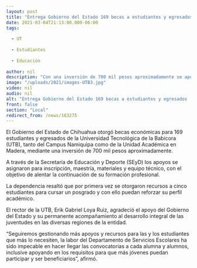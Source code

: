 ```yaml
---
layout: post
title: "Entrega Gobierno del Estado 169 becas a estudiantes y egresados  de la UT Babícora"
date: 2021-03-04T21:13:00.000-06:00
tags:
  
  - UT
  
  - Estudiantes
  
  - Educación
  
author: nil
description: "Con una inversión de 700 mil pesos aproximadamente se apoya a alumnas y alumnos de Namiquipa y Madera con recursos económicos para inscripción, maestría, materiales y equipo técnico"
image: "/uploads/2021/images-UTB3.jpg"
video: nil
audio: nil
alt: "Entrega Gobierno del Estado 169 becas a estudiantes y egresados  de la UT Babícora"
front: false
section: "Local"
redirect_from: /news/183275
---
```


El Gobierno del Estado de Chihuahua otorgó becas económicas para 169 estudiantes y egresados de la Universidad Tecnológica de la Babícora (UTB), tanto del Campus Namiquipa como de la Unidad Académica en Madera, mediante una inversión de 700 mil pesos aproximadamente.

 

A través de la Secretaría de Educación y Deporte (SEyD) los apoyos se asignaron para inscripción, maestría, materiales y equipo técnico, con el objetivo de alentar la continuación de su formación profesional.

 

La dependencia resaltó que por primera vez se otorgaron recursos a cinco estudiantes para cursar un posgrado y con ello puedan reforzar su perfil académico.  

 

El rector de la UTB, Erik Gabriel Loya Ruiz, agradeció el apoyo del Gobierno del Estado y su permanente acompañamiento al desarrollo integral de las juventudes en las diversas regiones de la entidad.

 

“Seguiremos gestionando más apoyos y recursos para las y los estudiantes que más lo necesiten, la labor del Departamento de Servicios Escolares ha sido impecable en hacer llegar las convocatorias a cada alumna y alumnos, inclusive apoyando en los requisitos para que más jóvenes puedan participar y ser beneficiarios”, afirmó.